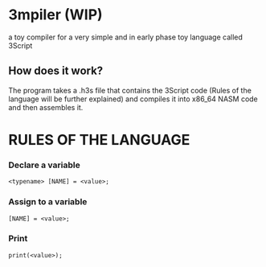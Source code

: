 # 3mpiler (WIP)
a toy compiler for a very simple and in early phase toy language called 3Script

## How does it work?

The program takes a .h3s file that contains the 3Script code (Rules of the language will be further explained) and compiles it into x86_64 NASM code and then assembles it.


# RULES OF THE LANGUAGE

### Declare a variable
``` <typename> [NAME] = <value>; ```

### Assign to a variable
``` [NAME] = <value>; ```

### Print
``` print(<value>); ```

